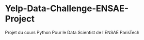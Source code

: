 # Yelp-Data-Challenge-ENSAE-Project
Projet du cours Python Pour le Data Scientist de l'ENSAE ParisTech

